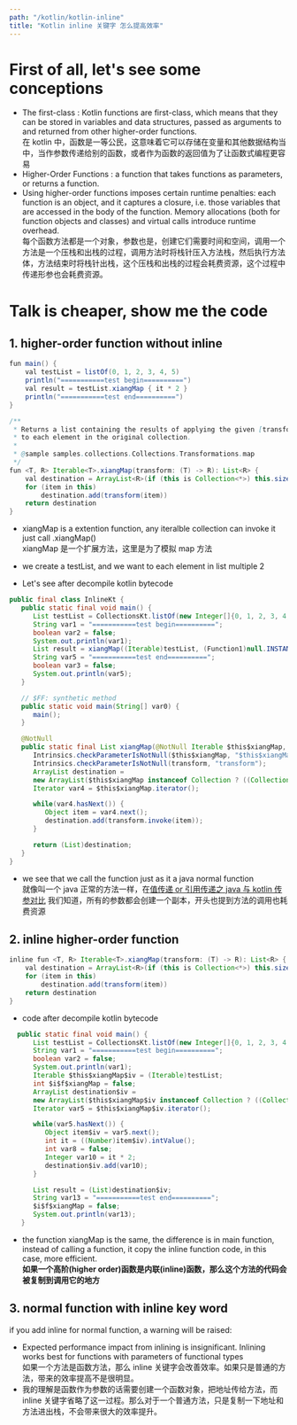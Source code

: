 ```yaml
---
path: "/kotlin/kotlin-inline"
title: "Kotlin inline 关键字 怎么提高效率"
---
```


# First of all, let's see some conceptions

- The first-class : Kotlin functions are first-class, which means that they can be stored in variables and data structures, passed as arguments to and returned from other higher-order functions. <br/> 在 kotlin 中，函数是一等公民，这意味着它可以存储在变量和其他数据结构当中，当作参数传递给别的函数，或者作为函数的返回值为了让函数式编程更容易
- Higher-Order Functions : a function that takes functions as parameters, or returns a function.
- Using higher-order functions imposes certain runtime penalties: each function is an object, and it captures a closure, i.e. those variables that are accessed in the body of the function. Memory allocations (both for function objects and classes) and virtual calls introduce runtime overhead.<br/> 每个函数方法都是一个对象，参数也是，创建它们需要时间和空间，调用一个方法是一个压栈和出栈的过程，调用方法时将栈针压入方法栈，然后执行方法体，方法结束时将栈针出栈，这个压栈和出栈的过程会耗费资源，这个过程中传递形参也会耗费资源。

# Talk is cheaper, show me the code

## 1. higher-order function without inline

```java
fun main() {
    val testList = listOf(0, 1, 2, 3, 4, 5)
    println("===========test begin==========")
    val result = testList.xiangMap { it * 2 }
    println("===========test end==========")
}

/**
 * Returns a list containing the results of applying the given [transform] function
 * to each element in the original collection.
 *
 * @sample samples.collections.Collections.Transformations.map
 */
fun <T, R> Iterable<T>.xiangMap(transform: (T) -> R): List<R> {
    val destination = ArrayList<R>(if (this is Collection<*>) this.size else 10)
    for (item in this)
        destination.add(transform(item))
    return destination
}
```

- xiangMap is a extention function, any iteralble collection can invoke it just call .xiangMap() <br/> xiangMap 是一个扩展方法，这里是为了模拟 map 方法
- we create a testList, and we want to each element in list multiple 2

- Let's see after decompile kotlin bytecode

```java
public final class InlineKt {
   public static final void main() {
      List testList = CollectionsKt.listOf(new Integer[]{0, 1, 2, 3, 4, 5});
      String var1 = "===========test begin==========";
      boolean var2 = false;
      System.out.println(var1);
      List result = xiangMap((Iterable)testList, (Function1)null.INSTANCE);
      String var5 = "===========test end==========";
      boolean var3 = false;
      System.out.println(var5);
   }

   // $FF: synthetic method
   public static void main(String[] var0) {
      main();
   }

   @NotNull
   public static final List xiangMap(@NotNull Iterable $this$xiangMap, @NotNull Function1 transform) {
      Intrinsics.checkParameterIsNotNull($this$xiangMap, "$this$xiangMap");
      Intrinsics.checkParameterIsNotNull(transform, "transform");
      ArrayList destination = 
      new ArrayList($this$xiangMap instanceof Collection ? ((Collection)$this$xiangMap).size() : 10);
      Iterator var4 = $this$xiangMap.iterator();

      while(var4.hasNext()) {
         Object item = var4.next();
         destination.add(transform.invoke(item));
      }

      return (List)destination;
   }
}
```

- we see that we call the function just as it a java normal function <br/> 就像叫一个 java 正常的方法一样，在[值传递 or 引用传递之 java 与 kotlin 传参对比](https://magiciendecode.fr/java/passby-value-or-reference) 我们知道，所有的参数都会创建一个副本，开头也提到方法的调用也耗费资源

## 2. inline higher-order function

```java
inline fun <T, R> Iterable<T>.xiangMap(transform: (T) -> R): List<R> {
    val destination = ArrayList<R>(if (this is Collection<*>) this.size else 10)
    for (item in this)
        destination.add(transform(item))
    return destination
}
```

- code after decompile kotlin bytecode

```java
  public static final void main() {
      List testList = CollectionsKt.listOf(new Integer[]{0, 1, 2, 3, 4, 5});
      String var1 = "===========test begin==========";
      boolean var2 = false;
      System.out.println(var1);
      Iterable $this$xiangMap$iv = (Iterable)testList;
      int $i$f$xiangMap = false;
      ArrayList destination$iv = 
      new ArrayList($this$xiangMap$iv instanceof Collection ? ((Collection)$this$xiangMap$iv).size() : 10);
      Iterator var5 = $this$xiangMap$iv.iterator();

      while(var5.hasNext()) {
         Object item$iv = var5.next();
         int it = ((Number)item$iv).intValue();
         int var8 = false;
         Integer var10 = it * 2;
         destination$iv.add(var10);
      }

      List result = (List)destination$iv;
      String var13 = "===========test end==========";
      $i$f$xiangMap = false;
      System.out.println(var13);
   }
```

- the function xiangMap is the same, the difference is in main function, instead of calling a function, it copy the inline function code, in this case, more efficient.
  <br/> **如果一个高阶(higher order)函数是内联(inline)函数，那么这个方法的代码会被复制到调用它的地方**

## 3. normal function with inline key word

if you add inline for normal function, a warning will be raised:

- Expected performance impact from inlining is insignificant. Inlining works best for functions with parameters of functional types
  <br/> 如果一个方法是函数方法，那么 inline 关键字会改善效率。如果只是普通的方法，带来的效率提高不是很明显。
- 我的理解是函数作为参数的话需要创建一个函数对象，把地址传给方法，而 inline 关键字省略了这一过程。那么对于一个普通方法，只是复制一下地址和方法进出栈，不会带来很大的效率提升。
